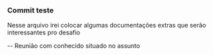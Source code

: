 ### Commit teste
Nesse arquivo irei colocar algumas documentações extras que serão interessantes pro desafio

-- Reunião com conhecido situado no assunto